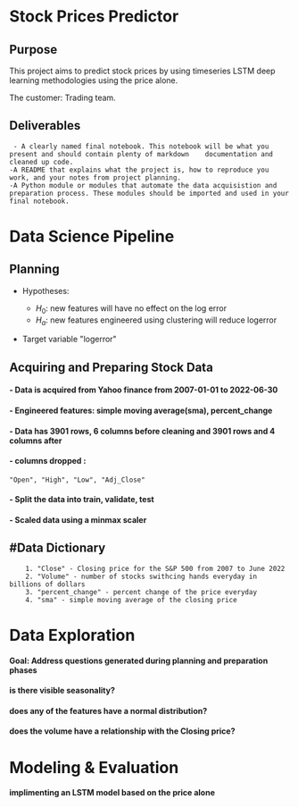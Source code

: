 # Stock Prices Predictor

## Purpose
This project aims to predict stock prices by using timeseries LSTM deep learning methodologies using the price alone.

The customer: Trading team.

## Deliverables
     - A clearly named final notebook. This notebook will be what you present and should contain plenty of markdown    documentation and cleaned up code.
    -A README that explains what the project is, how to reproduce you work, and your notes from project planning.
    -A Python module or modules that automate the data acquisistion and preparation process. These modules should be imported and used in your final notebook.
# Data Science Pipeline

## Planning
- Hypotheses:
    - $H_0$: new features will have no effect on the log error
    - $H_a$: new features engineered using clustering will reduce logerror

- Target variable "logerror" 

## Acquiring and Preparing Stock Data
#### - Data is acquired from Yahoo finance from 2007-01-01 to 2022-06-30
#### - Engineered features: simple moving average(sma), percent_change
#### - Data has 3901 rows, 6 columns before cleaning and 3901 rows and 4 columns after
#### -  columns dropped : 
    "Open", "High", "Low", "Adj_Close"
#### - Split the data into train, validate, test
#### - Scaled data using a minmax scaler


## #Data Dictionary
        1. "Close" - Closing price for the S&P 500 from 2007 to June 2022
        2. "Volume" - number of stocks swithcing hands everyday in billions of dollars 
        3. "percent_change" - percent change of the price everyday
        4. "sma" - simple moving average of the closing price
# Data Exploration
#### Goal: Address questions generated during planning and preparation phases
#### is there visible seasonality?
#### does any of the features have a normal distribution?
#### does the volume have a  relationship with the Closing price?

# Modeling & Evaluation
#### implimenting an LSTM model based on the price alone

